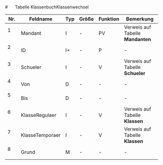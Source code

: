 #      Tabelle KlassenbuchKlassenwechsel


Nr.|Feldname|Typ|Größe|Funktion|Bemerkung
--|--|--|--|--|--
1      |Mandant|I|-|PV|Verweis auf Tabelle **Mandanten**
2      |ID|I+|-|P|-
3      |Schueler|I|-|V|Verweis auf Tabelle **Schueler**
4      |Von|D|-|-|-
5      |Bis|D|-|-|-
6      |KlasseRegulaer|I|-|V|Verweis auf Tabelle **Klassen**
7      |KlasseTemporaer|I|-|V|Verweis auf Tabelle **Klassen**
8      |Grund|M|-|-|-
